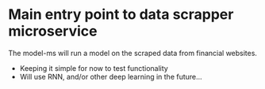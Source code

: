# Main entry point to data scrapper microservice

The model-ms will run a model on the scraped data from financial websites.

- Keeping it simple for now to test functionality
- Will use RNN, and/or other deep learning in the future...
